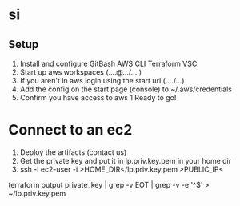 # si

## Setup 

1. Install and configure
GitBash
AWS CLI
Terraform
VSC
1. Start up aws workspaces (....@.../....)
1. If you aren't in aws login using the start url (..../...)
1. Add the config on the start page (console) to ~/.aws/credentials
1. Confirm you have access to aws
1  Ready to go!


# Connect to an ec2
1. Deploy the artifacts (contact us)
1. Get the private key and put it in lp.priv.key.pem in your home dir
1. ssh -l ec2-user -i &gt;HOME_DIR&lt;/lp.priv.key.pem  &gt;PUBLIC_IP&lt; 

terraform output private_key | grep -v EOT | grep -v -e '^$' > ~/lp.priv.key.pem